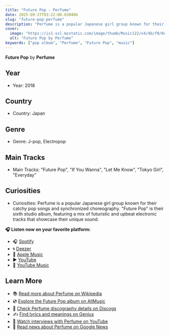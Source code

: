 ```yaml
---
title: "Future Pop - Perfume"
date: 2025-09-27T03:22:00.630406
slug: "future-pop-perfume"
description: "Perfume is a popular Japanese girl group known for their catchy pop songs and synchronized choreography."
cover:
  image: "https://is1-ssl.mzstatic.com/image/thumb/Music122/v4/4b/f0/0c/4bf00c63-a851-7b6c-56eb-eab155c9c83e/18UMGIM43338.rgb.jpg/500x500bb.jpg"
  alt: "Future Pop by Perfume"
keywords: ["pop album", "Perfume", "Future Pop", "music"]
---
```


**Future Pop** by **Perfume**

## Year
- Year: 2018
## Country
- Country: Japan
## Genre
- Genre: J-pop, Electropop
## Main Tracks
- Main Tracks: "Future Pop", "If You Wanna", "Let Me Know", "Tokyo Girl", "Everyday"
## Curiosities
- Curiosities: Perfume is a popular Japanese girl group known for their catchy pop songs and synchronized choreography. "Future Pop" is their sixth studio album, featuring a mix of futuristic and upbeat electronic tracks that showcase their unique sound.



**🎧 Listen now on your favorite platform:**

- 🎧 [Spotify](https://open.spotify.com/search/Future%20Pop%20Perfume)
- 🌀 [Deezer](https://www.deezer.com/search/Future%20Pop%20Perfume)
- 🍎 [Apple Music](https://music.apple.com/search?term=Future%20Pop%20Perfume)
- ▶️ [YouTube](https://www.youtube.com/results?search_query=Future%20Pop%20Perfume)
- 🎵 [YouTube Music](https://music.youtube.com/search?q=Future%20Pop%20Perfume)

## Learn More

- 📚 [Read more about Perfume on Wikipedia](https://en.wikipedia.org/wiki/Perfume)
- 💿 [Explore the Future Pop album on AllMusic](https://www.allmusic.com/search/albums/Future+Pop)
- 📀 [Check Perfume discography details on Discogs](https://www.discogs.com/search/?q=Future+Pop+Perfume&type=all)
- ✍️ [Find lyrics and meanings on Genius](https://genius.com/search?q=Future+Pop%20Perfume)
- 🎤 [Watch interviews with Perfume on YouTube](https://www.youtube.com/results?search_query=Perfume+interview)
- 📰 [Read news about Perfume on Google News](https://news.google.com/search?q=Perfume)